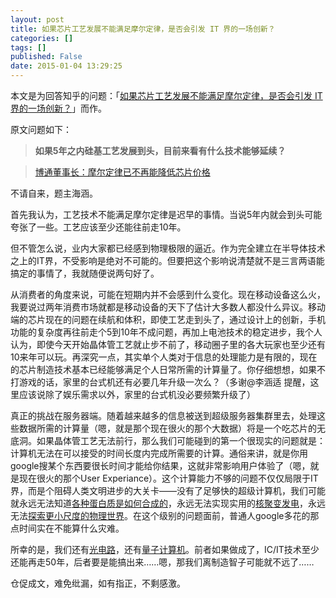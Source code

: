 ```yaml
---
layout: post
title: 如果芯片工艺发展不能满足摩尔定律，是否会引发 IT 界的一场创新？
categories: []
tags: []
published: False
date: 2015-01-04 13:29:25
---
```


本文是为回答知乎的问题：「[如果芯片工艺发展不能满足摩尔定律，是否会引发 IT 界的一场创新？](http://www.zhihu.com/question/22225070/answer/20766292)」而作。

原文问题如下：

> **如果5年之内硅基工艺发展到头，目前来看有什么技术能够延续？**

> [博通董事长：摩尔定律已不再能降低芯片价格](http://tech.sina.com.cn/it/2013-12-08/10238985977.shtml)

不请自来，题主海涵。

首先我认为，工艺技术不能满足摩尔定律是迟早的事情。当说5年内就会到头可能夸张了一些。工艺应该至少还能往前走10年。

但不管怎么说，业内大家都已经感到物理极限的逼近。作为完全建立在半导体技术之上的IT界，不受影响是绝对不可能的。但要把这个影响说清楚就不是三言两语能搞定的事情了，我就随便说两句好了。

从消费者的角度来说，可能在短期内并不会感到什么变化。现在移动设备这么火，我要说过两年消费市场就都是移动设备的天下了估计大多数人都没什么异议。移动端的芯片现在的问题在续航和体积，即使工艺走到头了，通过设计上的创新，手机功能的复杂度再往前走个5到10年不成问题，再加上电池技术的稳定进步，我个人认为，即使今天开始晶体管工艺就止步不前了，移动圈子里的各大玩家也至少还有10来年可以玩。再深究一点，其实单个人类对于信息的处理能力是有限的，现在的芯片制造技术基本已经能够满足个人日常所需的计算量了。你仔细想想，如果不打游戏的话，家里的台式机还有必要几年升级一次么？（多谢@李涵适 提醒，这里应该说除了娱乐需求以外，家里的台式机没必要频繁升级了）

真正的挑战在服务器端。随着越来越多的信息被送到超级服务器集群里去，处理这些数据所需的计算量（嗯，就是那个现在很火的那个大数据）将是一个吃芯片的无底洞。如果晶体管工艺无法前行，那么我们可能碰到的第一个很现实的问题就是：计算机无法在可以接受的时间长度内完成所需要的计算。通俗来讲，就是你用google搜某个东西要很长时间才能给你结果，这就非常影响用户体验了（嗯，就是现在很火的那个User Experiance）。这个计算能力不够的问题不仅仅局限于IT界，而是个阻碍人类文明进步的大关卡——没有了足够快的超级计算机，我们可能就永远无法知道[各种蛋白质是如何合成的](http://en.wikipedia.org/wiki/Folding@home)，永远无法实现实用的[核聚变发电](http://www.eenews.net/stories/1059978183)，永远无法[探索更小尺度的物理世界](http://www.tgdaily.com/hardware-features/39620-lhc-distributed-supercomputer-launches-as-world)。在这个级别的问题面前，普通人google多花的那点时间实在不能算什么灾难。

所幸的是，我们还有[光电路](http://en.wikipedia.org/wiki/Optical_computing)，还有[量子计算机](http://en.wikipedia.org/wiki/Quantum_computer)。前者如果做成了，IC/IT技术至少还能再走50年，后者要是能搞出来……嗯，那我们离制造智子可能就不远了……

仓促成文，难免纰漏，如有指正，不剩感激。
